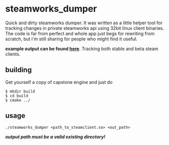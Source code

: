 # steamworks_dumper
Quick and dirty steamworks dumper. It was written as a little helper tool for tracking changes in private steamworks api using 32bit linux client binaries.
The code is far from perfect and whole app just begs for rewriting from scratch, but i'm still sharing for people who might find it useful.

**example output can be found [here](https://github.com/SteamDatabase/SteamTracking/tree/master/Structs)**. Tracking both stable and beta steam clients.

## building
Get yourself a copy of capstone engine and just do 
```
$ mkdir build
$ cd build
$ cmake ../
```

## usage
```
./steamworks_dumper <path_to_steamclient.so> <out_path>
```
  **_output path must be a valid existing directory!_**
  

